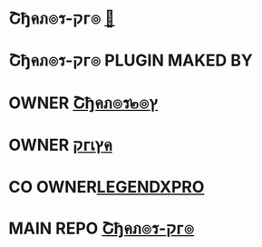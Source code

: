 
# Շђคภ๏ร-קг๏ [💞](https://telegra.ph/file/c8fe5de96a7968636edc4.mp4)
#   Շђคภ๏ร-קг๏ PLUGIN MAKED BY

# OWNER [Շђคภ๏ร๒๏ץ](https://github.com/thanosuser)

# OWNER [קгเץค](https://github.com/PRIYA-OS)

# CO OWNER[LEGENDXPRO](https://t.me/LegendHacker_IIN)

# MAIN REPO [Շђคภ๏ร-קг๏](https://github.com/thanosuser/THANOS-PROS)

